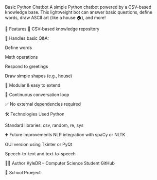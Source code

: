 Basic Python Chatbot
A simple Python chatbot powered by a CSV-based knowledge base. This lightweight bot can answer basic questions, define words, draw ASCII art (like a house 🏠), and more!

🧠 Features
📂 CSV-based knowledge repository

💬 Handles basic Q&A:

Define words

Math operations

Respond to greetings

Draw simple shapes (e.g., house)

🧱 Modular & easy to extend

🔁 Continuous conversation loop

✅ No external dependencies required

🛠️ Technologies Used
Python

Standard libraries: csv, random, re, sys

➕ Future Improvements
NLP integration with spaCy or NLTK

GUI version using Tkinter or PyQt

Speech-to-text and text-to-speech


👨‍💻 Author
KyleDR – Computer Science Student
GitHub

📜 School Proeject
